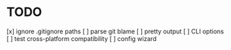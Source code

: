 # TODO

[x] ignore .gitignore paths
[ ] parse git blame
[ ] pretty output
[ ] CLI options
[ ] test cross-platform compatibility
[ ] config wizard
